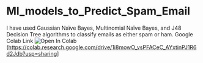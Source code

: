 # Ml_models_to_Predict_Spam_Email
I have used Gaussian Naïve Bayes, Multinomial Naïve Bayes, and J48 Decision Tree algorithms to classify emails as either spam or ham.
Google Colab Link
![Open In Colab](https://colab.research.google.com/assets/colab-badge.svg)(https://colab.research.google.com/drive/1i8mowO_vsPFACeC_AYxtinPJ1R6d2Jdb?usp=sharing]
